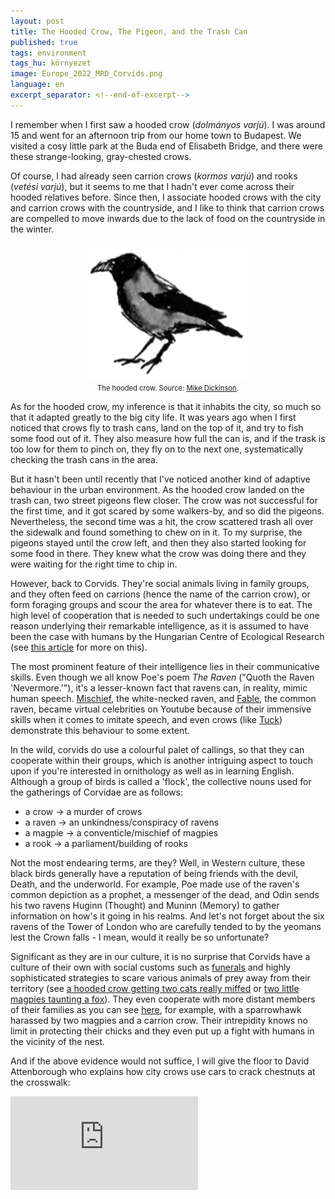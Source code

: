 ```yaml
---
layout: post
title: The Hooded Crow, The Pigeon, and the Trash Can
published: true
tags: environment
tags_hu: környezet
image: Europe_2022_MRD_Corvids.png
language: en
excerpt_separator: <!--end-of-excerpt-->
---
```

I remember when I first saw a hooded crow (*dolmányos varjú*). I was around 15 and went for an afternoon trip from our home town to Budapest. We visited a cosy little park at the Buda end of Elisabeth Bridge, and there were these strange-looking, gray-chested crows.
<!--end-of-excerpt-->

Of course, I had already seen carrion crows (*kormos varjú*) and rooks (*vetési varjú*), but it seems to me that I hadn't ever come across their hooded relatives before. Since then, I associate hooded crows with the city and carrion crows with the countryside, and I like to think that carrion crows are compelled to move inwards due to the lack of food on the countryside in the winter.

<div style="text-align:center"><img src="/assets/Europe_2022_MRD_Corvids.png" width="50%"></div>

<div style="margin-block-start: 0.5em;margin-block-end: 0.5em;font-size: 80%;text-align:center">The hooded crow. Source: <a href="https://commons.wikimedia.org/wiki/File:Europe_2022_MRD_Corvids.tiff" target="_blank">Mike Dickinson</a>.</div>

As for the hooded crow, my inference is that it inhabits the city, so much so that it adapted greatly to the big city life. It was years ago when I first noticed that crows fly to trash cans, land on the top of it, and try to fish some food out of it. They also measure how full the can is, and if the trask is too low for them to pinch on, they fly on to the next one, systematically checking the trash cans in the area.

But it hasn't been until recently that I've noticed another kind of adaptive behaviour in the urban environment. As the hooded crow landed on the trash can, two street pigeons flew closer. The crow was not successful for the first time, and it got scared by some walkers-by, and so did the pigeons. Nevertheless, the second time was a hit, the crow scattered trash all over the sidewalk and found something to chew on in it. To my surprise, the pigeons stayed until the crow left, and then they also started looking for some food in there. They knew what the crow was doing there and they were waiting for the right time to chip in.

However, back to Corvids. They're social animals living in family groups, and they often feed on carrions (hence the name of the carrion crow), or form foraging groups and scour the area for whatever there is to eat. The high level of cooperation that is needed to such undertakings could be one reason underlying their remarkable intelligence, as it is assumed to have been the case with humans by the Hungarian Centre of Ecological Research (see <a href="https://elkh.org/en/news/according-to-the-latest-results-of-cer-researchers-the-proto-language-may-have-developed-in" target="_blank">this article</a> for more on this).

The most prominent feature of their intelligence lies in their communicative skills. Even though we all know Poe's poem *The Raven* ("Quoth the Raven 'Nevermore.'"), it's a lesser-known fact that ravens can, in reality, mimic human speech. <a href="https://www.youtube.com/watch?v=AfsnHVaScjg" target="_blank">Mischief</a>, the white-necked raven, and <a href="https://www.youtube.com/watch?v=2d3dOam9Hg4" target="_blank">Fable</a>, the common raven, became virtual celebrities on Youtube because of their immensive skills when it comes to imitate speech, and even crows (like <a href="https://www.youtube.com/watch?v=O9epnUBQHXI" target="_blank">Tuck</a>) demonstrate this behaviour to some extent.

In the wild, corvids do use a colourful palet of callings, so that they can cooperate within their groups, which is another intriguing aspect to touch upon if you're interested in ornithology as well as in learning English. Although a group of birds is called a 'flock', the collective nouns used for the gatherings of Corvidae are as follows:
* a crow → a murder of crows
* a raven → an unkindness/conspiracy of ravens
* a magpie → a conventicle/mischief of magpies
* a rook → a parliament/building of rooks

Not the most endearing terms, are they? Well, in Western culture, these black birds generally have a reputation of being friends with the devil, Death, and the underworld. For example, Poe made use of the raven's common depiction as a prophet, a messenger of the dead, and Odin sends his two ravens Huginn (Thought) and Muninn (Memory) to gather information on how's it going in his realms. And let's not forget about the six ravens of the Tower of London who are carefully tended to by the yeomans lest the Crown falls - I mean, would it really be so unfortunate?

Significant as they are in our culture, it is no surprise that Corvids have a culture of their own with social customs such as <a href="https://www.youtube.com/watch?v=0QyHybSLj6A" target="_blank">funerals</a> and highly sophisticated strategies to scare various animals of prey away from their territory (see <a href="https://www.youtube.com/watch?v=Qt-pB1R64mI" target="_blank">a hooded crow getting two cats really miffed</a> or <a href="https://www.youtube.com/watch?v=USN8spjKFlU" target="_blank">two little magpies taunting a fox</a>). They even cooperate with more distant members of their families as you can see <a href="https://www.youtube.com/watch?v=sJBIMwHDjXE" target="_blank">here</a>, for example, with a sparrowhawk harassed by two magpies and a carrion crow. Their intrepidity knows no limit in protecting their chicks and they even put up a fight with humans in the vicinity of the nest.

And if the above evidence would not suffice, I will give the floor to David Attenborough who explains how city crows use cars to crack chestnuts at the crosswalk:

<div class="video-container">
<iframe src="https://www.youtube.com/watch?v=BGPGknpq3e0" title="YouTube video player" frameborder="0" allow="accelerometer; autoplay; clipboard-write; encrypted-media; gyroscope; picture-in-picture" allowfullscreen></iframe>
</div>